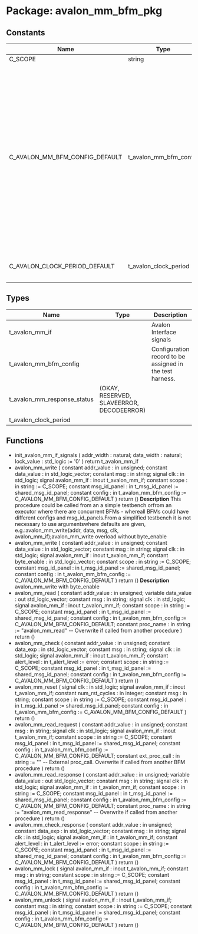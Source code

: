 # Package: avalon_mm_bfm_pkg

## Constants

| Name                           | Type                   | Value                                                                                                                                                                                                                                                                                                                                                                                                                                                                                                                                                                                                                                                                                                                                                                             | Description |
| ------------------------------ | ---------------------- | --------------------------------------------------------------------------------------------------------------------------------------------------------------------------------------------------------------------------------------------------------------------------------------------------------------------------------------------------------------------------------------------------------------------------------------------------------------------------------------------------------------------------------------------------------------------------------------------------------------------------------------------------------------------------------------------------------------------------------------------------------------------------------- | ----------- |
| C_SCOPE                        | string                 |  "AVALON MM BFM"                                                                                                                                                                                                                                                                                                                                                                                                                                                                                                                                                                                                                                                                                                                                                                  |             |
| C_AVALON_MM_BFM_CONFIG_DEFAULT | t_avalon_mm_bfm_config |  (     max_wait_cycles           => 10,     max_wait_cycles_severity  => TB_FAILURE,     clock_period              => -1 ns,     clock_period_margin       => 0 ns,     clock_margin_severity     => TB_ERROR,     setup_time                => -1 ns,     hold_time                 => -1 ns,     bfm_sync                  => SYNC_ON_CLOCK_ONLY,     match_strictness          => MATCH_EXACT,     num_wait_states_read      => 0,     num_wait_states_write     => 0,     use_waitrequest           => true,     use_readdatavalid         => false,     use_response_signal       => true,     use_begintransfer         => false,     id_for_bfm                => ID_BFM,     id_for_bfm_wait           => ID_BFM_WAIT,     id_for_bfm_poll           => ID_BFM_POLL     ) |             |
| C_AVALON_CLOCK_PERIOD_DEFAULT  | t_avalon_clock_period  |  (       time_of_rising_edge   => -1 ns,       time_of_falling_edge  => -1 ns     )                                                                                                                                                                                                                                                                                                                                                                                                                                                                                                                                                                                                                                                                                               |             |
## Types

| Name                        | Type                                       | Description                                              |
| --------------------------- | ------------------------------------------ | -------------------------------------------------------- |
| t_avalon_mm_if              |                                            | Avalon Interface signals                                 |
| t_avalon_mm_bfm_config      |                                            | Configuration record to be assigned in the test harness. |
| t_avalon_mm_response_status | (OKAY, RESERVED, SLAVEERROR, DECODEERROR)  |                                                          |
| t_avalon_clock_period       |                                            |                                                          |
## Functions
- init_avalon_mm_if_signals <font id="function_arguments">( addr_width : natural; data_width : natural; lock_value : std_logic := '0' ) </font> <font id="function_return">return t_avalon_mm_if </font>
- avalon_mm_write <font id="function_arguments">( constant addr_value       : in  unsigned; constant data_value       : in  std_logic_vector; constant msg              : in  string; signal clk                : in  std_logic; signal avalon_mm_if       : inout t_avalon_mm_if; constant scope            : in  string                    := C_SCOPE; constant msg_id_panel     : in  t_msg_id_panel            := shared_msg_id_panel; constant config           : in  t_avalon_mm_bfm_config    := C_AVALON_MM_BFM_CONFIG_DEFAULT ) </font> <font id="function_return">return ()</font>
**Description**
This procedure could be called from an a simple testbench orfrom an executor where there are concurrent BFMs - whereall BFMs could have different configs and msg_id_panels.From a simplified testbench it is not necessary to use argumentswhere defaults are given, e.g.:avalon_mm_write(addr, data, msg, clk, avalon_mm_if);avalon_mm_write overload without byte_enable
- avalon_mm_write <font id="function_arguments">( constant addr_value       : in  unsigned; constant data_value       : in  std_logic_vector; constant msg              : in  string; signal clk                : in  std_logic; signal avalon_mm_if       : inout t_avalon_mm_if; constant byte_enable      : in  std_logic_vector; constant scope            : in  string                    := C_SCOPE; constant msg_id_panel     : in  t_msg_id_panel            := shared_msg_id_panel; constant config           : in  t_avalon_mm_bfm_config    := C_AVALON_MM_BFM_CONFIG_DEFAULT ) </font> <font id="function_return">return ()</font>
**Description**
avalon_mm_write with byte_enable
- avalon_mm_read <font id="function_arguments">( constant addr_value       : in  unsigned; variable data_value       : out std_logic_vector; constant msg              : in  string; signal clk                : in  std_logic; signal avalon_mm_if       : inout t_avalon_mm_if; constant scope            : in  string                    := C_SCOPE; constant msg_id_panel     : in  t_msg_id_panel            := shared_msg_id_panel; constant config           : in  t_avalon_mm_bfm_config    := C_AVALON_MM_BFM_CONFIG_DEFAULT; constant proc_name        : in  string                    := "avalon_mm_read"  -- Overwrite if called from another procedure ) </font> <font id="function_return">return ()</font>
- avalon_mm_check <font id="function_arguments">( constant addr_value       : in  unsigned; constant data_exp         : in  std_logic_vector; constant msg              : in  string; signal clk                : in  std_logic; signal avalon_mm_if       : inout t_avalon_mm_if; constant alert_level      : in  t_alert_level             := error; constant scope            : in  string                    := C_SCOPE; constant msg_id_panel     : in  t_msg_id_panel            := shared_msg_id_panel; constant config           : in  t_avalon_mm_bfm_config    := C_AVALON_MM_BFM_CONFIG_DEFAULT ) </font> <font id="function_return">return ()</font>
- avalon_mm_reset <font id="function_arguments">( signal clk                : in  std_logic; signal avalon_mm_if       : inout t_avalon_mm_if; constant num_rst_cycles   : in  integer; constant msg              : in  string; constant scope            : in  string                    := C_SCOPE; constant msg_id_panel     : in  t_msg_id_panel            := shared_msg_id_panel; constant config           : in  t_avalon_mm_bfm_config    := C_AVALON_MM_BFM_CONFIG_DEFAULT ) </font> <font id="function_return">return ()</font>
- avalon_mm_read_request <font id="function_arguments">( constant addr_value       : in  unsigned; constant msg              : in  string; signal clk                : in  std_logic; signal avalon_mm_if       : inout t_avalon_mm_if; constant scope            : in  string                    := C_SCOPE; constant msg_id_panel     : in  t_msg_id_panel            := shared_msg_id_panel; constant config           : in  t_avalon_mm_bfm_config    := C_AVALON_MM_BFM_CONFIG_DEFAULT; constant ext_proc_call    : in  string                    := ""  -- External proc_call. Overwrite if called from another BFM procedure ) </font> <font id="function_return">return ()</font>
- avalon_mm_read_response <font id="function_arguments">( constant addr_value       : in  unsigned; variable data_value       : out std_logic_vector; constant msg              : in  string; signal clk                : in  std_logic; signal avalon_mm_if       : in t_avalon_mm_if; constant scope            : in  string                    := C_SCOPE; constant msg_id_panel     : in  t_msg_id_panel            := shared_msg_id_panel; constant config           : in  t_avalon_mm_bfm_config    := C_AVALON_MM_BFM_CONFIG_DEFAULT; constant proc_name        : in  string                    := "avalon_mm_read_response"  -- Overwrite if called from another procedure ) </font> <font id="function_return">return ()</font>
- avalon_mm_check_response <font id="function_arguments">( constant addr_value       : in  unsigned; constant data_exp         : in  std_logic_vector; constant msg              : in  string; signal clk                : in  std_logic; signal avalon_mm_if       : in t_avalon_mm_if; constant alert_level      : in  t_alert_level             := error; constant scope            : in  string                    := C_SCOPE; constant msg_id_panel     : in  t_msg_id_panel            := shared_msg_id_panel; constant config           : in  t_avalon_mm_bfm_config    := C_AVALON_MM_BFM_CONFIG_DEFAULT ) </font> <font id="function_return">return ()</font>
- avalon_mm_lock <font id="function_arguments">( signal avalon_mm_if       : inout t_avalon_mm_if; constant msg              : in  string; constant scope            : in  string                    := C_SCOPE; constant msg_id_panel     : in  t_msg_id_panel            := shared_msg_id_panel; constant config           : in  t_avalon_mm_bfm_config    := C_AVALON_MM_BFM_CONFIG_DEFAULT ) </font> <font id="function_return">return ()</font>
- avalon_mm_unlock <font id="function_arguments">( signal avalon_mm_if       : inout t_avalon_mm_if; constant msg              : in  string; constant scope            : in  string                    := C_SCOPE; constant msg_id_panel     : in  t_msg_id_panel            := shared_msg_id_panel; constant config           : in  t_avalon_mm_bfm_config    := C_AVALON_MM_BFM_CONFIG_DEFAULT ) </font> <font id="function_return">return ()</font>
